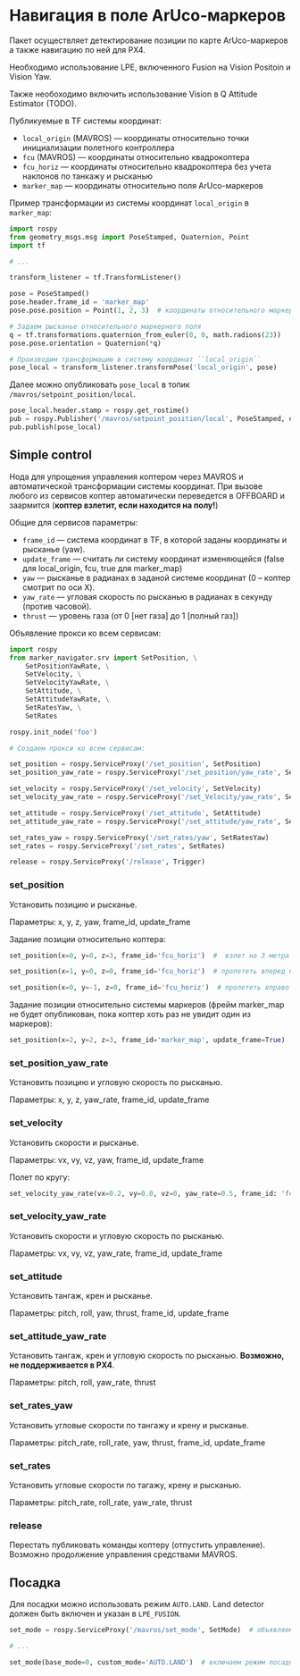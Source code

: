 Навигация в поле ArUco-маркеров
================================

Пакет осуществляет детектирование позиции по карте ArUco-маркеров а также навигацию по ней для PX4.

Необходимо использование LPE, включенного Fusion на Vision Positoin и Vision Yaw.

Также необоходимо включить использование Vision в Q Attitude Estimator (TODO).

Публикуемые в TF системы координат:

* ``local_origin`` (MAVROS) — координаты относительно точки инициализации полетного контроллера
* ``fcu`` (MAVROS) —  координаты относительно квадрокоптера
* ``fcu_horiz`` — координаты относительно квадрокоптера без учета наклонов по танкажу и рысканью
* ``marker_map`` — координаты относительно поля ArUco-маркеров

Пример трансформации из системы координат ``local_origin`` в ``marker_map``:

```python
import rospy
from geometry_msgs.msg import PoseStamped, Quaternion, Point
import tf

# ...

transform_listener = tf.TransformListener()

pose = PoseStamped()
pose.header.frame_id = 'marker_map'
pose.pose.position = Point(1, 2, 3)  # координаты относительного маркерного поля

# Задаем рысканье относительного маркерного поля
q = tf.transformations.quaternion_from_euler(0, 0, math.radions(23))
pose.pose.orientation = Quaternion(*q)

# Производим трансформацию в систему координат ``local_origin``
pose_local = transform_listener.transformPose('local_origin', pose)
```

Далее можно опубликовать ``pose_local`` в топик ``/mavros/setpoint_position/local``.

```python
pose_local.header.stamp = rospy.get_rostime()
pub = rospy.Publisher('/mavros/setpoint_position/local', PoseStamped, queue_size=1)
pub.publish(pose_local)
```

Simple control
--------------

Нода для упрощения управления коптером через MAVROS и автоматической трансформации системы координат.
При вызове любого из сервисов коптер автоматически переведется в OFFBOARD и заармится (**коптер взлетит, если находится на полу!**)

Общие для сервисов параметры:

* ``frame_id`` — система координат в TF, в которой заданы координаты и рысканье (yaw).
* ``update_frame`` — считать ли систему координат изменяющейся (false для local_origin, fcu, true для marker_map)
* ``yaw`` — рысканье в радианах в заданой системе координат (0 – коптер смотрит по оси X).
* ``yaw_rate`` — угловая скорость по рысканью в радианах в секунду (против часовой).
* ``thrust`` — уровень газа (от 0 [нет газа] до 1 [полный газ])

Объявление прокси ко всем сервисам:

```python
import rospy
from marker_navigator.srv import SetPosition, \
    SetPositionYawRate, \
    SetVelocity, \
    SetVelocityYawRate, \
    SetAttitude, \
    SetAttitudeYawRate, \
    SetRatesYaw, \
    SetRates

rospy.init_node('foo')

# Создаем прокси ко всем сервисам:

set_position = rospy.ServiceProxy('/set_position', SetPosition)
set_position_yaw_rate = rospy.ServiceProxy('/set_position/yaw_rate', SetPositionYawRate)

set_velocity = rospy.ServiceProxy('/set_velocity', SetVelocity)
set_velocity_yaw_rate = rospy.ServiceProxy('/set_Velocity/yaw_rate', SetVelocityYawRate)

set_attitude = rospy.ServiceProxy('/set_attitude', SetAttitude)
set_attitude_yaw_rate = rospy.ServiceProxy('/set_attitude/yaw_rate', SetattitudeYawRate)

set_rates_yaw = rospy.ServiceProxy('/set_rates/yaw', SetRatesYaw)
set_rates = rospy.ServiceProxy('/set_rates', SetRates)

release = rospy.ServiceProxy('/release', Trigger)
```

### set_position

Установить позицию и рысканье.

Параметры: x, y, z, yaw, frame_id, update_frame

Задание позиции относительно коптера:

```python
set_position(x=0, y=0, z=3, frame_id='fcu_horiz')  #  взлет на 3 метра
```

```python
set_position(x=1, y=0, z=0, frame_id='fcu_horiz')  # пролететь вперед на 1 метр
```

```python
set_position(x=0, y=-1, z=0, frame_id='fcu_horiz')  # пролететь вправо на 1 метр
```

Задание позиции относительно системы маркеров
(фрейм marker_map не будет опубликован, пока коптер хоть раз не увидит один из маркеров):

```python
set_position(x=2, y=2, z=3, frame_id='marker_map', update_frame=True)  #  полет в координату 2:2, высота 3 метра
```

### set_position_yaw_rate

Установить позицию и угловую скорость по рысканью.

Параметры: x, y, z, yaw_rate, frame_id, update_frame

### set_velocity

Установить скорости и рысканье.

Параметры: vx, vy, vz, yaw, frame_id, update_frame

Полет по кругу:

```python
set_velocity_yaw_rate(vx=0.2, vy=0.0, vz=0, yaw_rate=0.5, frame_id: 'fcu_horiz', update_frame: true)
```

### set_velocity_yaw_rate

Установить скорости и угловую скорость по рысканью.

Параметры: vx, vy, vz, yaw_rate, frame_id, update_frame

### set_attitude

Установить тангаж, крен и рысканье.

Параметры: pitch, roll, yaw, thrust, frame_id, update_frame

### set_attitude_yaw_rate

Установить тангаж, крен и угловую скорость по рысканью.  **Возможно, не поддерживается в PX4**.

Параметры: pitch, roll, yaw_rate, thrust

### set_rates_yaw

Установить угловые скорости по тангажу и крену и рысканье.

Параметры: pitch_rate, roll_rate, yaw, thrust, frame_id, update_frame

### set_rates

Установить угловые скорости по тагажу, крену и рысканью.

Параметры: pitch_rate, roll_rate, yaw_rate, thrust

### release

Перестать публиковать команды коптеру (отпустить управление).
Возможно продолжение управления средствами MAVROS.

Посадка
-------

Для посадки можно использовать режим ``AUTO.LAND``. Land detector должен быть включен и указан в ``LPE_FUSION``.

```python
set_mode = rospy.ServiceProxy('/mavros/set_mode', SetMode)  # объявляем прокси к сервису переключения режимов

# ...

set_mode(base_mode=0, custom_mode='AUTO.LAND')  # включаем режим посадки
```
